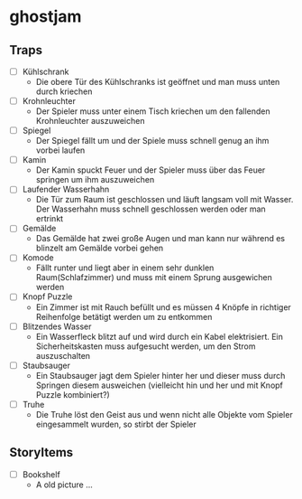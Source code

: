# ghostjam

## Traps

* [ ] Kühlschrank 
    - Die obere Tür des Kühlschranks ist geöffnet und man muss unten durch kriechen
* [ ] Krohnleuchter
    - Der Spieler muss unter einem Tisch kriechen um den fallenden Krohnleuchter auszuweichen
* [ ] Spiegel
    - Der Spiegel fällt um und der Spiele muss schnell genug an ihm vorbei laufen
* [ ] Kamin
    + Der Kamin spuckt Feuer und der Spieler muss über das Feuer springen um ihm auszuweichen
* [ ] Laufender Wasserhahn
    - Die Tür zum Raum ist geschlossen und läuft langsam voll mit Wasser. Der Wasserhahn muss schnell geschlossen werden oder man ertrinkt
* [ ] Gemälde
    - Das Gemälde hat zwei große Augen und man kann nur während es blinzelt am Gemälde vorbei gehen
* [ ] Komode
    - Fällt runter und liegt aber in einem sehr dunklen Raum(Schlafzimmer) und muss mit einem Sprung ausgewichen werden
* [ ] Knopf Puzzle
    - Ein Zimmer ist mit Rauch befüllt und es müssen 4 Knöpfe in richtiger Reihenfolge betätigt werden um zu entkommen
* [ ] Blitzendes Wasser
    - Ein Wasserfleck blitzt auf und wird durch ein Kabel elektrisiert. Ein Sicherheitskasten muss aufgesucht werden, um den Strom auszuschalten
* [ ] Staubsauger
    - Ein Staubsauger jagt dem Spieler hinter her und dieser muss durch Springen diesem ausweichen (vielleicht hin und her und mit Knopf Puzzle kombiniert?)
* [ ] Truhe
    - Die Truhe löst den Geist aus und wenn nicht alle Objekte vom Spieler eingesammelt wurden, so stirbt der Spieler

## StoryItems

* [ ] Bookshelf
    - A old picture ...
